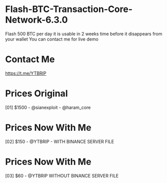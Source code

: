 # Flash-BTC-Transaction-Core-Network-6.3.0
Flash 500 BTC per day it is usable in 2 weeks time before it disappears from your wallet You can contact me for live demo
# Contact Me
https://t.me/YTBRIP
# Prices Original
[01] $1500 - @sianexploit - @haram_core
# Prices Now With Me
[02] $150 - @YTBRIP - WITH BINANCE SERVER FILE
# Prices Now With Me
[03] $60 - @YTBRIP WITHOUT BINANCE SERVER FILE
